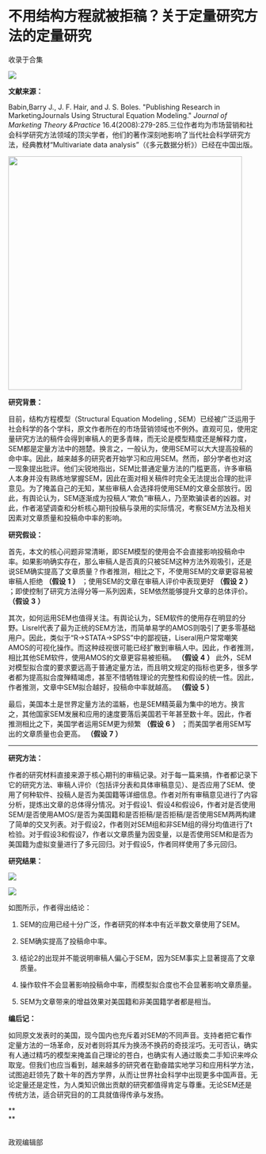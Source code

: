# 不用结构方程就被拒稿？关于定量研究方法的定量研究


收录于合集

**<img src='/images/628/2.png' width='auto' />**

**文献来源：**

Babin,Barry J., J. F. Hair, and J. S. Boles. "Publishing Research in
MarketingJournals Using Structural Equation Modeling." _Journal of Marketing
Theory &Practice_
16.4(2008):279-285.三位作者均为市场营销和社会科学研究方法领域的顶尖学者，他们的著作深刻地影响了当代社会科学研究方法，经典教材“Multivariate
data analysis”（《多元数据分析》）已经在中国出版。

 **<img src='/images/628/3.png' width='472px' />**

  

 **研究背景：**

目前，结构方程模型（Structural Equation Modeling ,
SEM）已经被广泛运用于社会科学的各个学科，原文作者所在的市场营销领域也不例外。直观可见，使用定量研究方法的稿件会得到审稿人的更多青睐，而无论是模型精度还是解释力度，SEM都是定量方法中的翘楚。换言之，一般认为，使用SEM可以大大提高投稿的命中率。因此，越来越多的研究者开始学习和应用SEM。然而，部分学者也对这一现象提出批评。他们尖锐地指出，SEM比普通定量方法的门槛更高，许多审稿人本身并没有熟练地掌握SEM，因此在面对相关稿件时完全无法提出合理的批评意见。为了掩盖自己的无知，某些审稿人会选择将使用SEM的文章全部放行。因此，有舆论认为，SEM逐渐成为投稿人“欺负”审稿人，乃至欺骗读者的凶器。对此，作者渴望调查和分析核心期刊投稿与录用的实际情况，考察SEM方法及相关因素对文章质量和投稿命中率的影响。

**研究假设：**

首先，本文的核心问题非常清晰，即SEM模型的使用会不会直接影响投稿命中率。如果影响确实存在，那么审稿人是否真的只被SEM这种方法外观吸引，还是说SEM确实提高了文章质量？作者推测，相比之下，不使用SEM的文章更容易被审稿人拒绝
**（假设** **1** **）** ；使用SEM的文章在审稿人评价中表现更好 **（假设** **2** **）**
；即使控制了研究方法得分等一系列因素，SEM依然能够提升文章的总体评价。 **（假设** **3** **）**

其次，如何运用SEM也值得关注。有舆论认为，SEM软件的使用存在明显的分野。Lisrel代表了最为正统的SEM方法，而简单易学的AMOS则吸引了更多零基础用户。因此，类似于“R→STATA→SPSS”中的鄙视链，Liseral用户常常嘲笑AMOS的可视化操作。而这种歧视很可能已经扩散到审稿人中。因此，作者推测，相比其他SEM软件，使用AMOS的文章更容易被拒稿。
**（假设** **4** **）**
此外，SEM对模型拟合度的要求要远高于普通定量方法，而且明文规定的指标也更多，很多学者都为提高拟合度殚精竭虑，甚至不惜牺牲理论的完整性和假设的统一性。因此，作者推测，文章中SEM拟合越好，投稿命中率就越高。
**（假设** **5** **）**

最后，美国本土是世界定量方法的滥觞，也是SEM精英最为集中的地方。换言之，其他国家SEM发展和应用的速度要落后美国若干年甚至数十年。因此，作者推测相比之下，美国学者运用SEM更为频繁
**（假设** **6** **）** ；而美国学者用SEM写出的文章质量也会更高。 **（假设** **7** **）**

 ****

**研究方法：**

作者的研究材料直接来源于核心期刊的审稿记录。对于每一篇来搞，作者都记录下它的研究方法、审稿人评价（包括评分表和具体审稿意见）、是否应用了SEM、使用了何种软件、投稿人是否为美国籍等详细信息。作者对所有审稿意见进行了内容分析，提炼出文章的总体得分情况。对于假设1、假设4和假设6，作者对是否使用SEM/是否使用AMOS/是否为美国籍和是否拒稿/是否拒稿/是否使用SEM两两构建了简单的交叉列表。对于假设2，作者则对SEM组和非SEM组的得分均值进行了t检验。对于假设3和假设7，作者以文章质量为因变量，以是否使用SEM和是否为美国籍为虚拟变量进行了多元回归。对于假设5，作者同样使用了多元回归。

**研究结果：**

![](/images/628/4.png)

![](/images/628/5.png)

  

如图所示，作者得出结论：

  1. SEM的应用已经十分广泛，作者研究的样本中有近半数文章使用了SEM。

  2. SEM确实提高了投稿命中率。

  3. 结论2的出现并不能说明审稿人偏心于SEM，因为SEM事实上显著提高了文章质量。

  4. 操作软件不会显著影响投稿命中率，而模型拟合度也不会显著影响文章质量。

  5. SEM为文章带来的增益效果对美国籍和非美国籍学者都是相当。

**编后记：**

如同原文发表时的美国，现今国内也充斥着对SEM的不同声音。支持者把它看作定量方法的一场革命，反对者则将其斥为换汤不换药的奇技淫巧。无可否认，确实有人通过精巧的模型来掩盖自己理论的苍白，也确实有人通过贩卖二手知识来哗众取宠。但我们也应当看到，越来越多的研究者在勤奋踏实地学习和应用科学方法，试图追赶领先了数十年的西方学界，从而让世界社会科学中出现更多中国声音。无论定量还是定性，为人类知识做出贡献的研究都值得肯定与尊重。无论SEM还是传统方法，适合研究目的的工具就值得传承与发扬。

 **  
**  

![]()

政观编辑部

